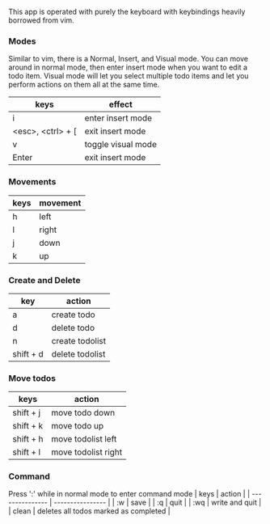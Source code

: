 This app is operated with purely the keyboard with keybindings heavily borrowed from vim. 
### Modes
Similar to vim, there is a Normal, Insert, and Visual mode. You can move around in normal mode, then enter insert mode when you want to edit a todo item. Visual mode will let you select multiple todo items and let you perform actions on them all at the same time.

| keys | effect |
| --------------- | ---------------- |
| i               | enter insert mode|
| \<esc\>, \<ctrl\> + [ | exit insert mode |
| v               | toggle visual mode |
| Enter           | exit insert mode |

### Movements
| keys | movement |
| --------------- | ---------------- |
| h | left |
| l | right |
| j | down |
| k | up |

### Create and Delete
| key | action |
| --------------- | ---------------- |
| a | create todo |
| d | delete todo |
| n | create todolist |
| shift + d | delete todolist |

### Move todos
| keys | action |
| --------------- | ---------------- |
| shift + j | move todo down |
| shift + k | move todo up |
| shift + h | move todolist left |
| shift + l | move todolist right |

### Command
Press ':' while in normal mode to enter command mode
| keys | action |
| --------------- | ---------------- |
| :w | save |
| :q | quit |
| :wq | write and quit |
| clean | deletes all todos marked as completed |

